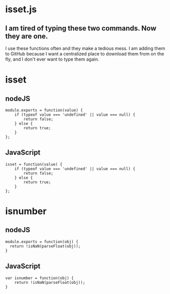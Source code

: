# isset.js
## I am tired of typing these two commands. Now they are one.

I use these functions often and they make a tedious mess. I am adding them to GitHub because I want a centralized place to download them from on the fly, and I don't ever want to type them again.

# isset

## nodeJS

    module.exports = function(value) {
        if (typeof value === 'undefined' || value === null) {
            return false;
        } else {
            return true;
        }
    };


## JavaScript

    isset = function(value) {
        if (typeof value === 'undefined' || value === null) {
            return false;
        } else {
            return true;
        }
    };


# isnumber

## nodeJS

    module.exports = function(obj) {
      return !isNaN(parseFloat(obj));
    }

    
## JavaScript
  
    var isnumber = function(obj) {
        return !isNaN(parseFloat(obj));
    }
    
